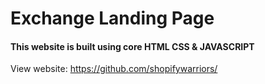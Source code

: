 # Exchange Landing Page
#### This website is built using core HTML CSS & JAVASCRIPT 
View website: https://github.com/shopifywarriors/
